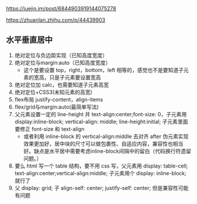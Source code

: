https://juejin.im/post/6844903919144075278

https://zhuanlan.zhihu.com/p/44439903

## 水平垂直居中

1. 绝对定位与负边距实现（已知高度宽度）
2. 绝对定位与margin:auto（已知高度宽度）
   - 这个是要设置 top，right，bottom，left 相等的，感觉也不是要知道子元素的宽高，只是子元素要设置宽高
3. 绝对定位加 calc，也需要知道子元素高宽
4. 绝对定位+CSS3(未知元素的高宽)
5. flex布局 justify-content，align-items
6. flex/grid与margin:auto(最简单写法)
7. 父元素设置一定的 line-height 并 text-align:center;font-size: 0，子元素用 display:inline-block; vertical-align: middle; line-height:initial; 子元素里面要修正 font-size 和 text-align
   - 或者利用 inline-block 的 vertical-align:middle 去对齐 after 伪元素实现效果更加好，居中块的尺寸可以做包裹性、自适应内容，兼容性也相当好。缺点是水平居中需要考虑inline-block间隔中的留白（代码换行符遗留问题。）
8. 要么 html 写一个 table 结构，要不用 css 写，父元素用 display: table-cell; text-align:center;vertical-align:middle; 子元素用个 display: inline-block;就行了
9. 父 display: grid; 子 align-self: center; justify-self: center; 但是兼容性可能有问题





